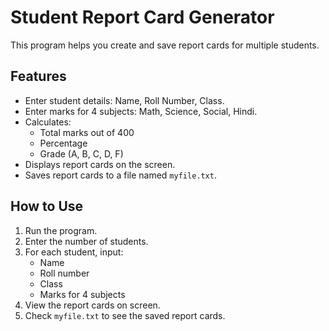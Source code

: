 # Student Report Card Generator

This program helps you create and save report cards for multiple students.  

## Features
- Enter student details: Name, Roll Number, Class.
- Enter marks for 4 subjects: Math, Science, Social, Hindi.
- Calculates:
  - Total marks out of 400
  - Percentage
  - Grade (A, B, C, D, F)
- Displays report cards on the screen.
- Saves report cards to a file named `myfile.txt`.

## How to Use
1. Run the program.
2. Enter the number of students.
3. For each student, input:
   - Name
   - Roll number
   - Class
   - Marks for 4 subjects
4. View the report cards on screen.
5. Check `myfile.txt` to see the saved report cards.
